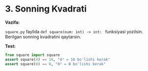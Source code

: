 # 3. Sonning Kvadrati
**Vazifa:**

`square.py` faylida `def square(num: int) -> int: ` funksiyasi yozilsin. Berilgan sonning kvadratini qaytarsin.

**Test:**
```python
from square import square
assert square(4) == 16, "4² = 16 bo'lishi kerak"
assert square(0) == 0, "0² = 0 bo'lishi kerak"

```
